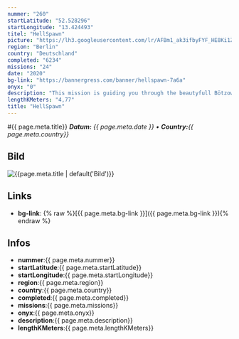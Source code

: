 ```yaml
---
nummer: "260"
startLatitude: "52.528296"
startLongitude: "13.424493"
titel: "HellSpawn"
picture: "https://lh3.googleusercontent.com/lr/AFBm1_ak3ifbyFYF_HE8Ki1ZJ2AcgdSShrW_CsnrDY04gG_ynr2P5YFcHpzEsixI3oY3mpCQy9f5JGt2S-Sbd8fDnIvE9W9goruh_JVURAo5FsacZq9dOV4z4iQg3vif2ssT5gJqopZtRFKR6ehSqg1Qk0MJp7ecYzjaK2rnHEzDhiIL6DS5nB6lq1N-B4D3eGGRkTRVhrogRLpIAxvVE5sOFn-rsfZDw2j5YaU3qMcITz0XpDuB5N3TzzSd6ICg8cER48KrUw0gwisJnR_cVr6uxsZ7npw0_eC9qBsUkmpUWr0rTWUNGvxq0vPYdmlW7vXoFMRnKwnPwkbPgw-n7g6TmSZpOubyczH5-11tdkydvHUm5RSQpabhRSau5Nbu20YJJY7b1tN7xcP2frXvUC46Oy0o5hOQPIdjIIcGHoVUz3I9N-z3P9pfgCTf05xGv5Ou56iRHkihG2ufEeF-_yGs2SivLLg3ZKf92T5lqnsY4TsxrmmM6ULDjCkJ1m7oWgjrAIhnOPnQmi8Jglg9UriKw5PW-YwmLGz9fevgsj-i28mWtp3E3rkK3GaFPBGguMyxtJ9q5hUrtBk50thQjCKBNmtSkBP7MrcZTllLJURPAdLgSQH6GmbSdkaP91ydJdZuY93lLG3Y1ZKOWdc6qiS5A4IOL6scOz_yzAeo9wcvHMUhgHZMY0slQXQUmJWxmdX4jN7cBgUNK1bxEPKFgSTSTnYVJtxQhi60WcIariTc0TT6a_yZizfCvfbrfMBUpV3peLmGnSaFB1XNcHrqQ7mWIgHdAlLT7oPoxiwX7CNIZm-oFqjE6-C3HUp41nnvlYg5UwozVCXkSgzlXHVP8Sz3fEvdWqVWrgM"
region: "Berlin"
country: "Deutschland"
completed: "6234"
missions: "24"
date: "2020"
bg-link: "https://bannergress.com/banner/hellspawn-7a6a"
onyx: "0"
description: "This mission is guiding you through the beautyfull Bötzowviertel in Berlin. It is part of 18 missions which gives you a really nice banner of the Spawn."
lengthKMeters: "4,77"
title: "HellSpawn"
---
```


#{{ page.meta.title}}
_**Datum:** {{ page.meta.date }} • **Country:**{{ page.meta.country}}_

## Bild
![{{page.meta.title | default('Bild')}}]({{page.meta.picture}})

## Links
- **bg-link**: {% raw %}[{{ page.meta.bg-link }}]({{ page.meta.bg-link }}){% endraw %}

## Infos
- **nummer**:{{ page.meta.nummer}}
- **startLatitude**:{{ page.meta.startLatitude}}
- **startLongitude**:{{ page.meta.startLongitude}}
- **region**:{{ page.meta.region}}
- **country**:{{ page.meta.country}}
- **completed**:{{ page.meta.completed}}
- **missions**:{{ page.meta.missions}}
- **onyx**:{{ page.meta.onyx}}
- **description**:{{ page.meta.description}}
- **lengthKMeters**:{{ page.meta.lengthKMeters}}

